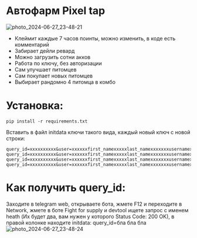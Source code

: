 # Автофарм Pixel tap
![photo_2024-06-27_23-48-21](https://github.com/meKryztal/pixeltap/assets/47853767/bd470927-bf60-4375-b4f2-13acc5f46d0a)

-  Клеймит каждые 7 часов поинты, можно изменить, в коде есть комментарий
-  Забирает дейли ревард
-  Можно загрузить сотни акков
-  Работа по ключу, без авторизации
-  Сам улучшает питомцев
-  Сам покупает новых питомцев
-  Выбирает рандомно 4 питомца в комбо



# Установка:
   ```
   pip install -r requirements.txt
   ```

Вставить в файл initdata ключи такого вида, каждый новый ключ с новой строки:
   ```
   query_id=xxxxxxxxxx&user=xxxxxxfirst_namexxxxxlast_namexxxxxxxusernamexxxxxxxlanguage_codexxxxxxxallows_write_to_pmxxxxxxx&auth_date=xxxxxx&hash=xxxxxxx
   query_id=xxxxxxxxxx&user=xxxxxxfirst_namexxxxxlast_namexxxxxxxusernamexxxxxxxlanguage_codexxxxxxxallows_write_to_pmxxxxxxx&auth_date=xxxxxx&hash=xxxxxxx
   query_id=xxxxxxxxxx&user=xxxxxxfirst_namexxxxxlast_namexxxxxxxusernamexxxxxxxlanguage_codexxxxxxxallows_write_to_pmxxxxxxx&auth_date=xxxxxx&hash=xxxxxxx
   query_id=xxxxxxxxxx&user=xxxxxxfirst_namexxxxxlast_namexxxxxxxusernamexxxxxxxlanguage_codexxxxxxxallows_write_to_pmxxxxxxx&auth_date=xxxxxx&hash=xxxxxxx
   ```

# Как получить query_id:
Заходите в telegram web, открываете бота, жмете F12 и переходите в Network, жмете в боте Fight for supply и devtool ищете запрос с именем heath (Их будет два, вам нужен у которого Status Code: 200 OK), в правой колонке находите initdata: query_id=бла бла бла
![photo_2024-06-27_23-48-24](https://github.com/meKryztal/pixeltap/assets/47853767/9abd5c91-2acd-4991-b458-0b11c43f37fc)
